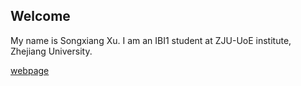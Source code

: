 ## Welcome 

My name is Songxiang Xu. 
I am an IBI1 student at ZJU-UoE institute, Zhejiang University.

[webpage](https://c.zju.edu.cn/) 
